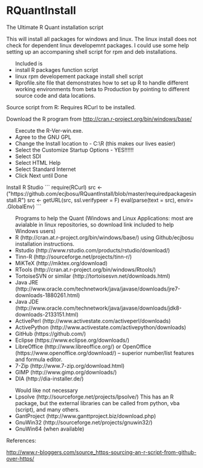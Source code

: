 RQuantInstall
=============

The Ultimate R Quant installation script 

This will install all packages for windows and linux.  The linux install does 
not check for dependent linux developemnt packages.  I could use some help 
setting up an accompaning shell script for rpm and deb installations.

<ul>Included is
  <li>install R packages function script</li>  
  <li>linux rpm developement package install shell script</li>  
  <li>Rprofile.site file that demonstrates how to set up R to handle different working 
  environments from beta to Production by pointing to different source code and 
  data locations.</li>
</ul>

Source script from R: Requires RCurl to be installed.  

Download the R program from http://cran.r-project.org/bin/windows/base/
<ul>Execute the R-Ver-win.exe.
<li>Agree to the GNU GPL</li>
<li>Change the Install location to - C:\R (this makes our lives easier)</li>
<li>Select the Customize Startup Options - YES!!!!!!</li>
<li>Select SDI</li>
<li>Select HTML Help</li>
<li>Select Standard Internet</li>
<li>Click Next until Done</li>
</ul>
Install R Studio
```
require(RCurl)
src <- ("https://github.com/ecjbosu/RQuantInstall/blob/master/requiredpackagesinstall.R")
src <- getURL(src, ssl.verifypeer = F)
eval(parse(text = src), envir= .GlobalEnv)
```

<ul>Programs to help the Quant (Windows and Linux Applications:  most are avialable in linux repositories, so download link included to help Windows users)
<li>R (http://cran.at.r-project.org/bin/windows/base/) using Github/ecjbosu installation instructions.</li>
<li>Rstudio (http://www.rstudio.com/products/rstudio/download/)</li>
<li>Tinn-R (http://sourceforge.net/projects/tinn-r/)</li>
<li>MiKTeX (http://miktex.org/download)</li>
<li>RTools (http://cran.at.r-project.org/bin/windows/Rtools/)</li>
<li>TortoiseSVN or similar (http://tortoisesvn.net/downloads.html)</li>
<li>Java JRE (http://www.oracle.com/technetwork/java/javase/downloads/jre7-downloads-1880261.html)</li>
<li>Java JDE (http://www.oracle.com/technetwork/java/javase/downloads/jdk8-downloads-2133151.html)</li>
<li>ActivePerl (http://www.activestate.com/activeperl/downloads)</li>
<li>ActivePython (http://www.activestate.com/activepython/downloads)</li>
<li>GitHub (https://github.com/)</li>
<li>Eclipse (https://www.eclipse.org/downloads/)</li>
<li>LibreOffice (http://www.libreoffice.org/) or OpenOffice (https://www.openoffice.org/download/) – superior number/list features and formula editor.</li>
<li>7-Zip (http://www.7-zip.org/download.html)</li>
<li>GIMP (http://www.gimp.org/downloads/)</li>
<li>DIA (http://dia-installer.de/)</li>
</ul>
<ul>Would like not necessary
<li>Lpsolve (http://sourceforge.net/projects/lpsolve/) This has an R package, but the external libraries can be called from python, vba (script), and many others.</li>
<li>GantProject (http://www.ganttproject.biz/download.php)</li>
<li>GnuWin32 (http://sourceforge.net/projects/gnuwin32/)</li>
<li>GnuWin64 (when available)</li>
</ul>

References:

http://www.r-bloggers.com/source_https-sourcing-an-r-script-from-github-over-https/

